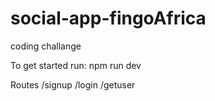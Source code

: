 # social-app-fingoAfrica
coding challange

To get started run: npm run dev

Routes
/signup
/login
/getuser
